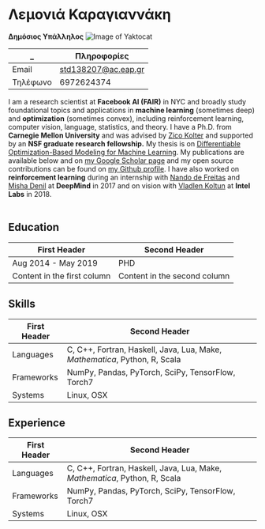 <html>
<head></head>
<body>

# Λεμονιά Καραγιαννάκη

**Δημόσιος Υπάλληλος**
![Image of Yaktocat](https://octodex.github.com/images/yaktocat.png)

_ | Πληροφορίες
------------ | -------------
Email | std138207@ac.eap.gr
Τηλέφωνο | 6972624374




I am a research scientist at <b>Facebook AI (FAIR)</b> in NYC and broadly study foundational topics and applications in <b>machine learning</b> (sometimes deep) and <b>optimization</b> (sometimes convex), including reinforcement learning, computer vision, language, statistics, and theory. I have a Ph.D. from <b>Carnegie Mellon University</b> and was advised by [Zico Kolter](http://zicokolter.com/) and supported by an <b>NSF graduate research fellowship.</b> My thesis is on [Differentiable Optimization-Based Modeling for Machine Learning](https://github.com/bamos/thesis). My publications are available below and on [my Google Scholar page](https://scholar.google.com/citations?user=d8gdZR4AAAAJ) and my open source contributions can be found on [my Github profile](https://github.com/bamos). I have also worked on <b>reinforcement learning</b> during an internship with [Nando de Freitas](https://www.cs.ubc.ca/~nando/) and [Misha Denil](http://mdenil.com/) at <b>DeepMind</b> in 2017 and on vision with [Vladlen Koltun](http://vladlen.info/) at <b>Intel Labs</b> in 2018.   
<br>

##  Education

First Header | Second Header
------------ | -------------
Aug 2014 - May 2019 | PHD
Content in the first column | Content in the second column



##  Skills

First Header | Second Header
------------ | -------------
Languages |	C, C++, Fortran, Haskell, Java, Lua, Make, *Mathematica*, Python, R, Scala
Frameworks | NumPy, Pandas, PyTorch, SciPy, TensorFlow, Torch7
Systems |	Linux, OSX 



##  Experience

First Header | Second Header
------------ | -------------
Languages |	C, C++, Fortran, Haskell, Java, Lua, Make, *Mathematica*, Python, R, Scala
Frameworks | NumPy, Pandas, PyTorch, SciPy, TensorFlow, Torch7
Systems |	Linux, OSX 



</body>
</html>

  
  
  
  
  
  




